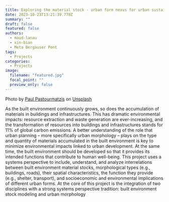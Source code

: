 ```yaml
---
title: Exploring the material stock - urban form nexus for urban sustainability
date: 2023-10-23T13:21:39.778Z
summary: ""
draft: false
featured: false
authors:
  - maud-lanau
  - xin-bian
  - Meta Bergauser Pont
tags: 
  - Projects
categories:
  - Projects
image:
  filename: "featured.jpg"
  focal_point: ""
  preview_only: false
---
```

Photo by <a href="https://unsplash.com/@pueblovista?utm_content=creditCopyText&utm_medium=referral&utm_source=unsplash">Paul Pastourmatzis</a> on <a href="https://unsplash.com/photos/birds-eye-view-of-town-jvaOTUtOUOU?utm_content=creditCopyText&utm_medium=referral&utm_source=unsplash">Unsplash</a>
      
      
As the built environment continuously grows, so does the accumulation of materials in buildings and infrastructures. This has dramatic environmental impacts: resource extraction and waste generation are ever-increasing, and the transformation of resources into buildings and infrastructures stands for 11% of global carbon emissions. A better understanding of the role that urban planning – more specifically urban morphology – plays on the type and quantity of materials accumulated in the built environment is key to minimize environmental impacts linked to urban development. At the same time, the built environment should be developed so that it provides its intended functions that contribute to human well-being. This project uses a systems perspective to include, understand, and analyze interrelations between built environment material stocks, morphological types (e.g., buildings, roads), their spatial characteristics, the function they provide (e.g., shelter, transport), and socioeconomic and environmental implications of different urban forms. At the core of this project is the integration of two disciplines with a strong systems perspective tradition: built environment stock modeling and urban morphology